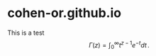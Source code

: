 # cohen-or.github.io

This is a test
$$
\Gamma(z) = \int_0^\infty t^{z-1}e^{-t}dt\,.
$$
<!--stackedit_data:
eyJoaXN0b3J5IjpbLTk0NTAzMDE3XX0=
-->